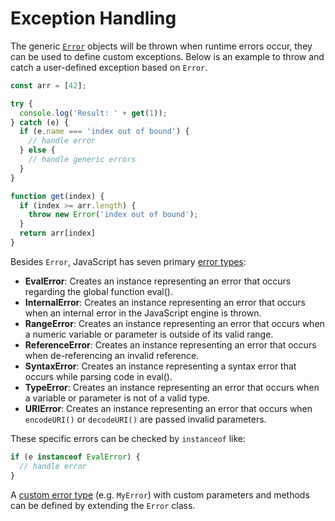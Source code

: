 # Exception Handling

The generic [`Error`](https://developer.mozilla.org/en-US/docs/Web/JavaScript/Reference/Global_Objects/Error) objects will be thrown when runtime errors occur, they can be used to define custom exceptions. Below is an example to throw and catch a user-defined exception based on `Error`.

```javascript
const arr = [42];

try {
  console.log('Result: ' + get(1));
} catch (e) {
  if (e.name === 'index out of bound') {
    // handle error
  } else {
    // handle generic errors
  }
}

function get(index) {
  if (index >= arr.length) {
    throw new Error('index out of bound');
  }
  return arr[index]
}
```

Besides `Error`, JavaScript has seven primary [error types](https://developer.mozilla.org/en-US/docs/Web/JavaScript/Reference/Global_Objects/Error#Error_types):

* **EvalError**: Creates an instance representing an error that occurs regarding the global function eval().
* **InternalError**: Creates an instance representing an error that occurs when an internal error in the JavaScript engine is thrown.
* **RangeError**: Creates an instance representing an error that occurs when a numeric variable or parameter is outside of its valid range.
* **ReferenceError**: Creates an instance representing an error that occurs when de-referencing an invalid reference.
* **SyntaxError**: Creates an instance representing a syntax error that occurs while parsing code in eval().
* **TypeError**: Creates an instance representing an error that occurs when a variable or parameter is not of a valid type.
* **URIError**: Creates an instance representing an error that occurs when `encodeURI()` or `decodeURI()` are passed invalid parameters.

These specific errors can be checked by `instanceof` like:

```javascript
if (e instanceof EvalError) {
  // handle error
}
```

A [custom error type](https://developer.mozilla.org/en-US/docs/Web/JavaScript/Reference/Global_Objects/Error#Custom_Error_Types) (e.g. `MyError`) with custom parameters and methods can be defined by extending the `Error` class.
